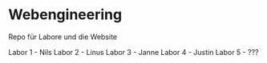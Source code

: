 # Webengineering
Repo für Labore und die Website

Labor 1 - Nils
Labor 2 - Linus
Labor 3 - Janne
Labor 4 - Justin
Labor 5 - ???
